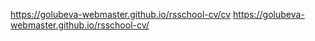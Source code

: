 https://golubeva-webmaster.github.io/rsschool-cv/cv
https://golubeva-webmaster.github.io/rsschool-cv/
